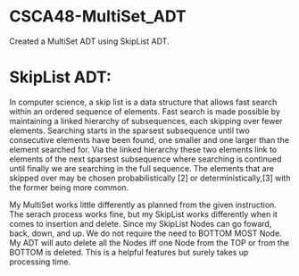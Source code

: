 # CSCA48-MultiSet_ADT
Created a MultiSet ADT using SkipList ADT.


# SkipList ADT:

In computer science, a skip list is a data structure that allows fast search within an ordered sequence of elements. Fast search is made possible by maintaining a linked hierarchy of subsequences, each skipping over fewer elements. Searching starts in the sparsest subsequence until two consecutive elements have been found, one smaller and one larger than the element searched for. Via the linked hierarchy these two elements link to elements of the next sparsest subsequence where searching is continued until finally we are searching in the full sequence. The elements that are skipped over may be chosen probabilistically [2] or deterministically,[3] with the former being more common.


My MultiSet works little differently as planned from the given instruction. The serach process works fine, but my SkipList works differently when it comes to insertion and delete. Since my SkipList Nodes can go foward, back, down, and up. We do not require the need to BOTTOM MOST Node. My ADT will auto delete all the Nodes iff one Node from the TOP or from the BOTTOM is deleted. This is a helpful features but surely takes up processing time.
